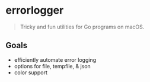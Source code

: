 # errorlogger

> Tricky and fun utilities for Go programs on macOS.

## Goals

-   efficiently automate error logging
-   options for file, tempfile, & json
-   color support
